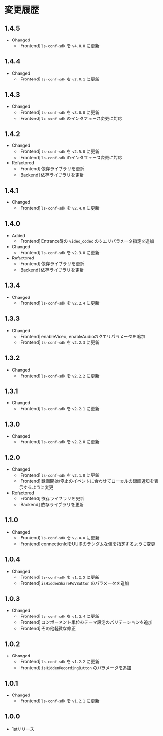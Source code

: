 # 変更履歴

## 1.4.5
- Changed
  - [Frontend] `ls-conf-sdk` を `v4.0.0` に更新

## 1.4.4
- Changed
  - [Frontend] `ls-conf-sdk` を `v3.0.1` に更新

## 1.4.3
- Changed
  - [Frontend] `ls-conf-sdk` を `v3.0.0` に更新
  - [Frontend] `ls-conf-sdk` のインタフェース変更に対応

## 1.4.2
- Changed
  - [Frontend] `ls-conf-sdk` を `v2.5.0` に更新
  - [Frontend] `ls-conf-sdk` のインタフェース変更に対応
- Refactored
  - [Frontend] 依存ライブラリを更新
  - [Backend] 依存ライブラリを更新

## 1.4.1
- Changed
  - [Frontend] `ls-conf-sdk` を `v2.4.0` に更新

## 1.4.0
- Added
  - [Frontend] Entrance時の `video_codec` のクエリパラメータ指定を追加
- Changed
  - [Frontend] `ls-conf-sdk` を `v2.3.0` に更新
- Refactored
  - [Frontend] 依存ライブラリを更新
  - [Backend] 依存ライブラリを更新

## 1.3.4
- Changed
  - [Frontend] `ls-conf-sdk` を `v2.2.4` に更新

## 1.3.3
- Changed
  - [Frontend] enableVideo, enableAudioのクエリパラメータを追加
  - [Frontend] `ls-conf-sdk` を `v2.2.3` に更新

## 1.3.2
- Changed
  - [Frontend] `ls-conf-sdk` を `v2.2.2` に更新

## 1.3.1
- Changed
  - [Frontend] `ls-conf-sdk` を `v2.2.1` に更新

## 1.3.0
- Changed
  - [Frontend] `ls-conf-sdk` を `v2.2.0` に更新

## 1.2.0
- Changed
  - [Frontend] `ls-conf-sdk` を `v2.1.0` に更新
  - [Frontend] 録画開始/停止のイベントに合わせてローカルの録画通知を表示するように変更
- Refactored
  - [Frontend] 依存ライブラリを更新
  - [Backend] 依存ライブラリを更新

## 1.1.0
- Changed
  - [Frontend] `ls-conf-sdk` を `v2.0.0` に更新
  - [Frontend] connectionIdをUUIDのランダムな値を指定するように変更

## 1.0.4
- Changed
  - [Frontend] `ls-conf-sdk` を `v1.2.5` に更新
  - [Frontend] `isHiddenSharePoVButton` のパラメータを追加

## 1.0.3
- Changed
  - [Frontend] `ls-conf-sdk` を `v1.2.4` に更新
  - [Frontend] コンポーネント単位のテーマ設定のバリデーションを追加
  - [Frontend] その他軽微な修正

## 1.0.2
- Changed
  - [Frontend] `ls-conf-sdk` を `v1.2.2` に更新
  - [Frontend] `isHiddenRecordingButton` のパラメータを追加

## 1.0.1
- Changed
  - [Frontend] `ls-conf-sdk` を `v1.2.1` に更新

## 1.0.0
- 1stリリース
